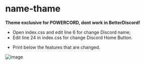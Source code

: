 # name-thame
**Theme exclusive for POWERCORD, dont work in BetterDiscord!**

* Open index.css and edit line 6 for change Discord name;
* Edit line 24 in index.css for change Discord Home Button.
+ Print below the features that are changed.

 ![image](https://cdn.discordapp.com/attachments/551756327798439947/796049416012169256/Screenshot_1.png)

